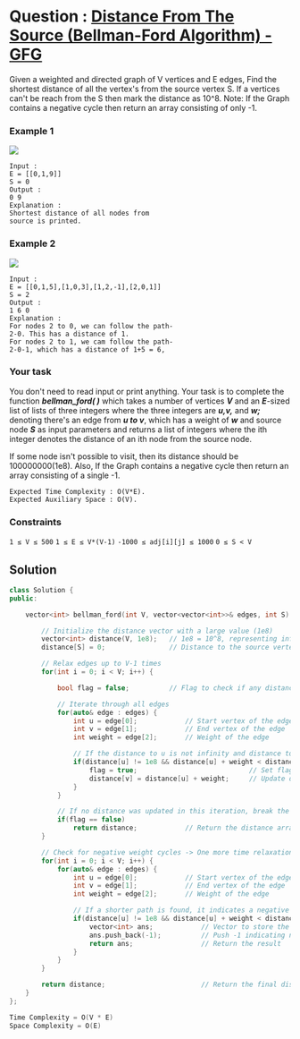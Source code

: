 # Question : [Distance From The Source (Bellman-Ford Algorithm) - GFG](https://www.geeksforgeeks.org/problems/distance-from-the-source-bellman-ford-algorithm/1)

Given a weighted and directed graph of V vertices and E edges, Find the shortest distance of all the vertex's from the source vertex S. If a vertices can't be reach from the S then mark the distance as 10^8. Note: If the Graph contains a negative cycle then return an array consisting of only -1.

### Example 1
![](https://media.geeksforgeeks.org/img-practice/PROD/addEditProblem/706218/Web/Other/c8d8b64c-f87e-4b44-ad81-5069e9698985_1685087173.png)
```
Input :
E = [[0,1,9]]
S = 0
Output :
0 9
Explanation :
Shortest distance of all nodes from
source is printed.
```

### Example 2
![](https://media.geeksforgeeks.org/img-practice/PROD/addEditProblem/706218/Web/Other/46db67e8-b4da-46d6-a9ab-604249bea60a_1685087173.png)
```
Input :
E = [[0,1,5],[1,0,3],[1,2,-1],[2,0,1]]
S = 2
Output :
1 6 0
Explanation :
For nodes 2 to 0, we can follow the path-
2-0. This has a distance of 1.
For nodes 2 to 1, we cam follow the path-
2-0-1, which has a distance of 1+5 = 6,
```

### Your task
You don't need to read input or print anything. Your task is to complete the function ***bellman_ford( )*** which takes a number of vertices ***V*** and an ***E***-sized list of lists of three integers where the three integers are ***u,v,*** and ***w;*** denoting there's an edge from ***u to v***, which has a weight of ***w*** and source node ***S*** as input parameters and returns a list of integers where the ith integer denotes the distance of an ith node from the source node.

If some node isn't possible to visit, then its distance should be 100000000(1e8). Also, If the Graph contains a negative cycle then return an array consisting of a single -1.

```
Expected Time Complexity : O(V*E).
Expected Auxiliary Space : O(V).
```

### Constraints
`1 ≤ V ≤ 500`
`1 ≤ E ≤ V*(V-1)`
`-1000 ≤ adj[i][j] ≤ 1000`
`0 ≤ S < V`

## Solution

```Cpp
class Solution {
public:

    vector<int> bellman_ford(int V, vector<vector<int>>& edges, int S) {

        // Initialize the distance vector with a large value (1e8)
        vector<int> distance(V, 1e8);   // 1e8 = 10^8, representing infinity
        distance[S] = 0;                // Distance to the source vertex is 0

        // Relax edges up to V-1 times
        for(int i = 0; i < V; i++) {

            bool flag = false;          // Flag to check if any distance was updated

            // Iterate through all edges
            for(auto& edge : edges) {
                int u = edge[0];            // Start vertex of the edge
                int v = edge[1];            // End vertex of the edge
                int weight = edge[2];       // Weight of the edge

                // If the distance to u is not infinity and distance to v can be minimized
                if(distance[u] != 1e8 && distance[u] + weight < distance[v]) {
                    flag = true;                            // Set flag to true as we have updated a distance
                    distance[v] = distance[u] + weight;     // Update distance to v
                }
            }

            // If no distance was updated in this iteration, break the loop
            if(flag == false)
                return distance;            // Return the distance array as it won't change further
        }

        // Check for negative weight cycles -> One more time relaxation
        for(int i = 0; i < V; i++) {
            for(auto& edge : edges) {
                int u = edge[0];            // Start vertex of the edge
                int v = edge[1];            // End vertex of the edge
                int weight = edge[2];       // Weight of the edge

                // If a shorter path is found, it indicates a negative weight cycle
                if(distance[u] != 1e8 && distance[u] + weight < distance[v]) {
                    vector<int> ans;            // Vector to store the result
                    ans.push_back(-1);          // Push -1 indicating negative weight cycle
                    return ans;                 // Return the result
                }
            }
        }

        return distance;                        // Return the final distance array
    }
};

Time Complexity = O(V * E)
Space Complexity = O(E)
```